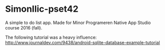 # SimonIlic-pset42
A simple to do list app. Made for Minor Programeren Native App Studio course 2016 (fall).

The following tutorial was a heavy influence: http://www.journaldev.com/9438/android-sqlite-database-example-tutorial
